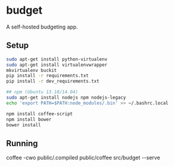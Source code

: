 # budget

A self-hosted budgeting app.

## Setup

```bash
sudo apt-get install python-virtualenv
sudo apt-get install virtualenvwrapper
mkvirtualenv buckit
pip install -r requirements.txt
pip install -r dev_requirements.txt

## npm (Ubuntu 13.10/14.04)
sudo apt-get install nodejs npm nodejs-legacy
echo 'export PATH=$PATH:node_modules/.bin' >> ~/.bashrc.local

npm install coffee-script
npm install bower
bower install
```

## Running

coffee -cwo public/.compiled public/coffee
src/budget --serve
